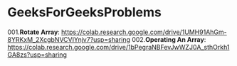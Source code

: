 # GeeksForGeeksProblems
001.**Rotate Array**: https://colab.research.google.com/drive/1UMH91AhGm-8YRKxM_2XcgbNVCVIYnjv7?usp=sharing
002.**Operating An Array**: https://colab.research.google.com/drive/1bPegraNBFevJwWZJ0A_sthOrkh1GA8zs?usp=sharing
